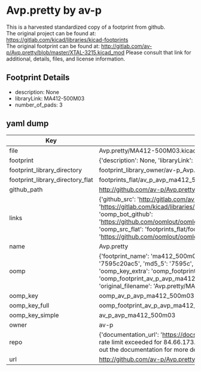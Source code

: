 # Avp.pretty by av-p  
This is a harvested standardized copy of a footprint from github.  
The original project can be found at:  
https://gitlab.com/kicad/libraries/kicad-footprints  
The original footprint can be found at:
http://gitlab.com/av-p/Avp.pretty/blob/master/XTAL-3215.kicad_mod
Please consult that link for additional, details, files, and license information.  
## Footprint Details
* description: None  
* libraryLink: MA412-500M03  
* number_of_pads: 3  
## yaml dump  
| Key | Value |  
| --- | --- |  
| file | Avp.pretty/MA412-500M03.kicad_mod |  
| footprint | {'description': None, 'libraryLink': 'MA412-500M03', 'number_of_pads': 3} |  
| footprint_library_directory | footprint_library_owner/av-p_Avp.pretty |  
| footprint_library_directory_flat | footprints_flat/av_p_avp_ma412_500m03/working |  
| github_path | http://github.com/av-p/Avp.pretty/blob/master/MA412-500M03.kicad_mod |  
| links | {'github_src': 'http://gitlab.com/av-p/Avp.pretty/blob/master/XTAL-3215.kicad_mod', 'github_src_repo': 'https://gitlab.com/kicad/libraries/kicad-footprints', 'oomp_bot': 'footprints/av_p_avp_ma412_500m03/working', 'oomp_bot_github': 'https://github.com/oomlout/oomlout_oomp_footprint_bot/tree/main/footprints/av_p_avp_ma412_500m03/working', 'oomp_src_flat': 'footprints_flat/footprints_flat/av_p_avp_ma412_500m03/working', 'oomp_src_flat_github': 'https://github.com/oomlout/oomlout_oomp_footprint_src/tree/main/footprints_flat/av_p_avp_ma412_500m03/working'} |  
| name | Avp.pretty |  
| oomp | {'footprint_name': 'ma412_500m03', 'library_name': 'avp', 'md5': '7595c20ac522acf501422d7fa35222fb', 'md5_10': '7595c20ac5', 'md5_5': '7595c', 'md5_6': '7595c2', 'oomp_key': 'oomp_av_p_avp_ma412_500m03', 'oomp_key_extra': 'oomp_footprint_av_p_avp_ma412_500m03', 'oomp_key_full': 'oomp_footprint_av_p_avp_ma412_500m03_7595c2', 'oomp_key_simple': 'av_p_avp_ma412_500m03', 'original_filename': 'Avp.pretty/MA412-500M03.kicad_mod', 'owner_name': 'av_p'} |  
| oomp_key | oomp_av_p_avp_ma412_500m03 |  
| oomp_key_full | oomp_footprint_av_p_avp_ma412_500m03 |  
| oomp_key_simple | av_p_avp_ma412_500m03 |  
| owner | av-p |  
| repo | {'documentation_url': 'https://docs.github.com/rest/overview/resources-in-the-rest-api#rate-limiting', 'message': "API rate limit exceeded for 84.66.173.59. (But here's the good news: Authenticated requests get a higher rate limit. Check out the documentation for more details.)"} |  
| url | http://github.com/av-p/Avp.pretty |  

